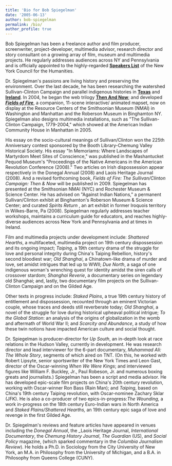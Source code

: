 ```yaml
---
title: 'Bio for Bob Spiegelman'
date: '2005-06-13'
author: bob-spiegelman
permalink: /bio/
author_profile: true
---
```

Bob Spiegelman has been a freelance author and film producer, screenwriter, project-developer, multimedia advisor, research director and story consultant on a growing array of film, museum and multimedia projects. He regularly addresses audiences across NY and Pennsylvania and is officially appointed to the highly-regarded [**Speakers List**](http://www.nyhumanities.org/) of the New York Council for the Humanities.

Dr. Spiegelman's passions are living history and preserving the environment. Over the last decade, he has been researching the watershed Sullivan-Clinton Campaign and parallel indigenous histories in [**Texas**](http://www.stakedplains.com "Texas") and [**Ireland**](http://www.derryveagh.com "Ireland"). In 2004, he began the web trilogy [**Then And Now**](http://www.thenandnow.us "Then And Now"); and developed [**_Fields of Fire_**](http://www.sullivanclinton.com/mapset/shell.swf "Mapset"), a companion, 11-scene interactive/ animated mapset, now on display at the Resource Centers of the Smithsonian Museum (NMAI) in Washington and Manhattan and the Roberson Museum in Binghamton NY. Spiegelman also designs multimedia installations, such as "The Sullivan-Clinton Campaign, 1779-2004," which showed at the American Indian Community House in Manhattan in 2005\.

His essay on the socio-cultural meanings of Sullivan/Clinton won the 225th Anniversary contest sponsored by the Booth Library-Chemung Valley Historical Society. His essay "In Memoriams: Where Landscapes of Martyrdom Meet Sites of Conscience," was published in the Mashantucket Pequod Museum's "Proceedings of the Native Americans in the American Revolution Conference (2008)." Two articles on Irish dispossession appear respectively in the Donegal Annual (2008) and Laois Heritage Journal (2008). And a revised forthcoming book, _Fields of Fire: The Sullivan/Clinton Campaign: Then & Now_ will be published in 2009\. Spiegelman has presented at the Smithsonian NMAI (NYC) and Rochester Museum & Science Center. He has advised on "Against Indian Nations," a permanent Sullivan/Clinton exhibit at Binghamton's Roberson Museum & Science Center; and curated _Spirits Return_ , an art exhibit in former Iroquois territory in Wilkes-Barre, Pa (2008). Spiegelman regularly addresses teacher workshops, maintains a curriculum guide for educators, and reaches highly-diverse audiences across New York and Pennsylvania and at times in Ireland.

Film and multimedia projects under development include: _Shattered Hearths_, a multifaceted, multimedia project on 19th century dispossession and its ongoing impact; _Taiping_, a 19th century drama of the struggle for love and personal integrity during China's Taiping Rebellion, history's second bloodiest war; _Old Shanghai_, a Chinatown-like drama of murder and love, set amidst intrigues that led up to WWII; _Due North_, a saga of one indigenous woman's wrenching quest for identity amidst the siren calls of crossover stardom; _Shanghai Reverie_, a documentary series on legendary old Shanghai; and, lastly, two documentary film projects on the Sullivan-Clinton Campaign and on the Gilded Age.

Other texts in progress include: _Staked Plains_, a true 19th century history of entitlement and dispossession, recounted through an eminent Victorian couple, whose traces and deeds still reverberate today; _Old Shanghai_, a novel of the struggle for love during historical upheaval political intrigue; _To the Global Station_: an analysis of the origins of globalization in the womb and aftermath of World War II; and _Scarcity and Abundance_, a study of how these twin notions have impacted American culture and social thought.

Dr. Spiegelman is producer-director for _Up South_, an in-depth look at race relations in the Hudson Valley, currently in development. He was research director and lead interviewer for the 6-part documentary, _Muhammad Ali: The Whole Story_, segments of which aired on TNT. (On this, he worked with Robert Lipsyte, senior sportswriter of the New York Times and Leon Gast, director of the Oscar-winning _When We Were Kings_; and interviewed figures like William F. Buckley, Jr., Paul Robeson, Jr. and numerous boxing greats and journalists.) Spiegelman has been a script and media advisor. He has developed epic-scale film projects on China's 20th century revolution, working with Oscar-winner Ron Bass (Rain Man); and _Taiping_, based on China's 19th century Taiping revolution, with Oscar-nominee Zachary Sklar (JFK). He is also a co-producer of two epics-in-progress:_The Wounding,_ a work in-progress on the 18th century Euro-Indian wars in North America and _Staked Plains/Shattered Hearths,_ an 19th century epic saga of love and revenge in the first Gilded Age.

Dr. Spiegelman's reviews and feature articles have appeared in venues including the _Donegal Annual_, the _Laois Heritage Journal, _International Documentary_, the _Chemung History Journal_, _The Guardian_ (US), and _Social Policy_ magazine, (which sparked commentary in the _Columbia Journalism Review_). He holds a Ph.D. in Sociology from the City University of New York, an M.A. in Philosophy from the University of Michigan, and a B.A. in Philosophy from Queens College (CUNY).

